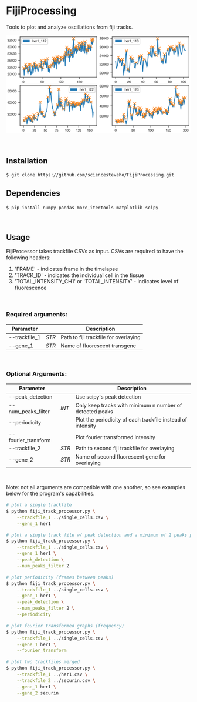 # FijiProcessing
Tools to plot and analyze oscillations from fiji tracks.
&nbsp;
<div align="center">
    <img src='images/plot_example.png'>
</div>

&nbsp;

## Installation

```sh
$ git clone https://github.com/sciencesteveho/FijiProcessing.git
```

## Dependencies

```sh
$ pip install numpy pandas more_itertools matplotlib scipy
```

&nbsp;

## Usage
FijiProcessor takes trackfile CSVs as input. CSVs are required to have the following headers:
1. 'FRAME' - indicates frame in the timelapse
2. 'TRACK_ID' - indicates the individual cell in the tissue
3. 'TOTAL_INTENSITY_CH1' or 'TOTAL_INTENSITY' - indicates level of fluorescence

&nbsp;

### Required arguments:
| Parameter     |       | Description                           |
|---------------|-------|---------------------------------------|
| --trackfile_1 | _STR_ | Path to fiji trackfile for overlaying |
| --gene_1      | _STR_ | Name of fluorescent transgene         |

&nbsp;

### Optional Arguments:
| Parameter           |       | Description                                                 |
|---------------------|-------|-------------------------------------------------------------|
| --peak_detection    |       | Use scipy's peak detection                                  |
| --num_peaks_filter  | _INT_ | Only keep tracks with minimum n number of detected peaks    |
| --periodicity       |       | Plot the periodicity of each trackfile instead of intensity |
| --fourier_transform |       | Plot fourier transformed intensity                          |
| --trackfile_2       | _STR_ | Path to second fiji trackfile for overlaying                |
| --gene_2            | _STR_ | Name of second fluorescent gene for overlaying              |

&nbsp;

Note: not all arguments are compatible with one another, so see examples below for the program's capabilities.
```sh
# plot a single trackfile
$ python fiji_track_processor.py \
    --trackfile_1 ../single_cells.csv \
    --gene_1 her1 
```

```sh
# plot a single track file w/ peak detection and a minimum of 2 peaks per dataset
$ python fiji_track_processor.py \
    --trackfile_1 ../single_cells.csv \
    --gene_1 her1 \
    --peak_detection \
    --num_peaks_filter 2
```

```sh
# plot periodicity (frames between peaks)
$ python fiji_track_processor.py \
    --trackfile_1 ../single_cells.csv \
    --gene_1 her1 \
    --peak_detection \
    --num_peaks_filter 2 \
    --periodicity
```

```sh
# plot fourier transformed graphs (frequency)
$ python fiji_track_processor.py \
    --trackfile_1 ../single_cells.csv \
    --gene_1 her1 \
    --fourier_transform
```

```sh
# plot two trackfiles merged
$ python fiji_track_processor.py \
    --trackfile_1 ../her1.csv \
    --trackfile_2 ../securin.csv \
    --gene_1 her1 \
    --gene_2 securin 
```





